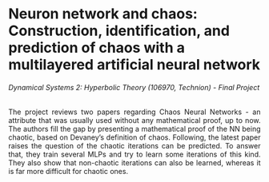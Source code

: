 # Neuron network and chaos: Construction, identification, and prediction of chaos with a multilayered artificial neural network
###### Dynamical Systems 2: Hyperbolic Theory (106970, Technion) - Final Project

<p align="justify">
The project reviews two papers regarding Chaos Neural Networks - an attribute that was usually used without any mathematical proof, up to now.
The authors fill the gap by presenting a mathematical proof of the NN being chaotic, based on Devaney’s definition of chaos.  
Following, the latest paper raises the question of the chaotic iterations can be predicted. To answer that, they train several MLPs and try to learn some iterations of this kind. They also show that non-chaotic iterations can also be learned, whereas it is far more difficult for chaotic ones.
</p>
